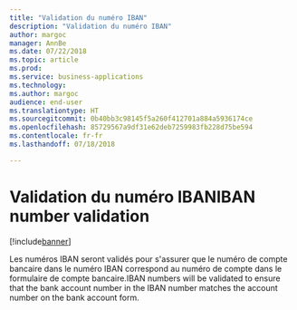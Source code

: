 ```yaml
---
title: "Validation du numéro IBAN"
description: "Validation du numéro IBAN"
author: margoc
manager: AnnBe
ms.date: 07/22/2018
ms.topic: article
ms.prod: 
ms.service: business-applications
ms.technology: 
ms.author: margoc
audience: end-user
ms.translationtype: HT
ms.sourcegitcommit: 0b40bb3c98145f5a260f412701a884a5936174ce
ms.openlocfilehash: 85729567a9df31e62deb7259983fb228d75be594
ms.contentlocale: fr-fr
ms.lasthandoff: 07/18/2018

---
```

#  <a name="iban-number-validation"></a><span data-ttu-id="d04a3-103">Validation du numéro IBAN</span><span class="sxs-lookup"><span data-stu-id="d04a3-103">IBAN number validation</span></span>

[!include[banner](../../includes/banner.md)]

<span data-ttu-id="d04a3-104">Les numéros IBAN seront validés pour s'assurer que le numéro de compte bancaire dans le numéro IBAN correspond au numéro de compte dans le formulaire de compte bancaire.</span><span class="sxs-lookup"><span data-stu-id="d04a3-104">IBAN numbers will be validated to ensure that the bank account number in the IBAN number matches the account number on the bank account form.</span></span>
